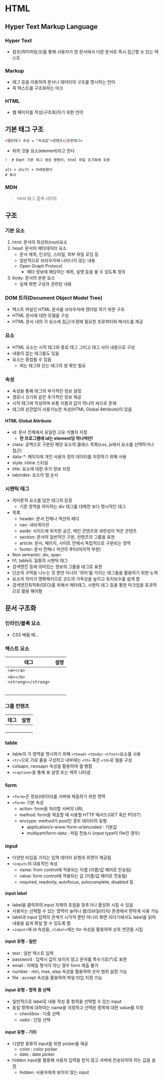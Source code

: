 # HTML

## Hyper Text Markup Language

### Hyper Text

- 참조(하이퍼링크)를 통해 사용자가 한 문서에서 다른 문서로 즉시 접근할 수 있는 텍스트

### Markup

- 태그 등을 이용하여 문서나 데이터의 구조를 명시하는 언어
- 즉 텍스트를 구조화하는 마크

### HTML

- 웹 페이지를 작성(구조화)하기 위한 언어



## 기본 태그 구조

```html
<열린태그 속성 = "속성값">콘텐츠</닫힌태그>
```

* 위의 것을 요소(element)라고 한다

```html
!  # Emet 기본 태그 생성 명령어, html 파일 초기화에 유용
```

```
alt + shift + 아래방향키
# 복사
```

### MDN

> html 태그 검색 사이트



## 구조

### 기본 요소

1. html: 문서의 최상위(root)요소
2. head: 문서의 메타데이터 요소
   - 문서 제목, 인코딩, 스타일, 외부 파일 로딩 등
   - 일반적으로 브라우저에 나타나지 않는 내용
   - Open Graph Protocol
     - 메타 정보에 해당하는 제목, 설명 등을 쓸 수 있도록 정의
3. body: 문서의 본문 요소
   - 실제 화면 구성과 관련된 내용



### DOM 트리(Document Object Model Tree)

- 텍스트 파일인 HTML 문서를 브라우저에 렌더링 하기 위한 구조
- HTML 문서에 대한 모델을 구성
- HTML 문서 내의 각 요소에 접근/수정에 필요한 프로퍼티와 메서드를 제공



### 요소

- HTML 요소는 시작 태그와 종료 태그 그리고 태그 사이 내용으로 구성
- 내용이 없는 태그들도 있음
- 요소는 중첩될 수 있음
  - 여는 태그와 닫는 태그의 쌍 확인 필요



### 속성

- 속성을 통해 태그의 부가적인 정보 설정
- 경로나 크기와 같은 추가적인 정보 제공
- 시작 태그에 작성하며 보통 이름과 값이 하나의 싸으로 존재
- 태그와 상관없이 사용가능한 속성(HTML Global Attribute)이 있음

#### HTML Global Attribute

- id: 문서 전체에서 유일한 고유 식별자 지정
  - **한 프로그램에 id는 element당 하나씩만!**
- class: 공백으로 구분된 해당 요소의 클래스 목록(css, js에서 요소를 선택하거나 접근)
- data-*: 페이지에 개인 사용자 정의 데이터를 저장하기 위해 사용
- style: inline 스타일
- title: 요소에 대한 추가 정보 지정
- tabindex: 요소의 탭 순서

### 시맨틱 태그

- 의미론적 요소를 담은 태그의 등장
  - 기존 영역을 의미하는 div 태그를 대체한 보다 명시적인 태그
- 목록
  - header: 문서 전체나 섹션의 헤더
  - nav: 내비게이션
  - aside: 사이드에 위치한 공간, 메인 콘텐츠와 과련성이 적은 콘텐츠
  - section: 문서의 일반적인 구분, 컨텐츠의 그룹을 표현
  - article: 문서, 페이지, 사이트 안에서 독립적으로 구분되는 영역
  - footer: 문서 전체나 섹션의 푸터(마지막 부분)
- Non semantic: div, span
- h1, table도 일종의 시맨틱 태그
- 검색엔진 등에 의미있는 정보의 그룹을 태그로 표현
- 단순히 구역을 나누는 것 뿐만 아니라 '의미'를 가지는 태그들을 활용하기 위한 노력
- 요소의 의미가 명확해지므로 코드의 가독성을 높이고 유지보수를 쉽게 함
- 검색엔진최적화(SEO)를 위해서 메타태그, 시맨틱 태그 등을 통한 마크업을 효과적으로 활용 해야함



## 문서 구조화

### 인라인/블록 요소

- CSS 배울 때...

### 텍스트 요소

| 태그                               | 설명 |
| ---------------------------------- | ---- |
| `<a></a>`                          |      |
| `<b></b>`<br />`<strong></strong>` |      |
|                                    |      |
|                                    |      |
|                                    |      |
|                                    |      |
|                                    |      |

### 그룹 컨텐츠

| 태그 | 설명 |
| ---- | ---- |
|      |      |
|      |      |
|      |      |
|      |      |

### table

- table의 각 영역을 명시하기 위해 `<thead>` `<tbody>` `<tfoot>`요소를 사용
- `<tr>`으로 가로 줄을 구성하고 내부에는 `<th>` 혹은 `<td>`로 셀을 구성
- colsapn, rwosapn 속성을 활용하여 셀 병합
- `<caption>`을 통해 표 설명 또는 제목 나타냄



### form

- `<form>`은 정보(데이터)를 서버에 제출하기 위한 영역
- `<form>` 기본 속성
  - action: form을 처리할 서버의 URL
  - method: form을 제출할 때 사용할 HTTP 매서드(GET 혹은 POST)
  - enctype: method가 post인 경우 데이터의 유형
    - application/x-www-form-urlencoded : 기본값
    - multipart/form-data : 파일 전송시 (input type이 file인 경우)



### input

- 다양한 타입을 가지는 입력 데이터 유형과 위젯이 제공됨
- `<input>`의 대표적인 속성
  - name: from control에 적용되는 이름 (이름/값 페어로 전송됨)
  - value: form control에 적용되는 값 (이름/값 페어로 전송됨)
  - required, readonly, autofocus, autocomplete, disabled 등

#### input label

- label을 클릭하여 input 자체의 초점을 맞추거나 활성화 시킬 수 있음
- 사용자는 선택할 수 있는 영역이 늘어나 웹/모바일(터치) 환경에서 편하게 사용 가능
- label과 input 입력의 관계가 시각적 뿐만 아니라 화면 리더기에서도 label을 읽어 내용을 쉽게 확일 할 수 있도록 함
- `<input>`에 id 속성을, `<label>`에는 for 속성을 활용하여 상호 연관을 시킴

#### input 유형 - 일반

- text : 일반 텍스트 입력
- password : 입력시 값이 보이지 않고 문자를 특수기호(*)로 표현
- email : 이메일 형식이 아닌 경우 form 제출 불가
- number : min, max, step 속성을 활용하여 숫자 범위 설정 가능
- file : accept 속성을 활용하여 파일 타입 지정 가능

#### input 유형 - 항목 중 선택

- 일반적으로 label로 내용 작성 중 항목을 선택할 수 있는 input
- 동일 항목에 대하여는 name을 지정하고 선택된 항목에 대한 value를 지정
  - checkbox : 다중 선택
  - radio : 단일 선택

#### input 유형 - 기타

- 다양한 종류의 input을 위한 picker를 제공
  - color : color picker
  - date : date picker
- hidden input을 활용해 사용자 입력을 받지 않고 서버에 전송되어야 하는 값을 설정
  - hidden: 사용자에게 보이지 않는 input